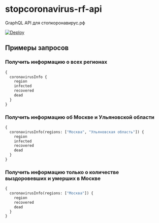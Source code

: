 # stopcoronavirus-rf-api
GraphQL API для стопкоронавирус.рф

[![Deploy](https://www.herokucdn.com/deploy/button.svg)](https://heroku.com/deploy)

## Примеры запросов
### Получить информацию о всех регионах
```graphql
{
  coronavirusInfo {
    region
    infected
    recovered
    dead
  }
}
```

### Получить информацию об Москве и Ульяновской области
```graphql
{
  coronavirusInfo(regions: ["Москва", "Ульяновская область"]) {
    region
    infected
    recovered
    dead
  }
}
```

### Получить информацию только о количестве выздоровевших и умерших в Москве
```graphql
{
  coronavirusInfo(regions: ["Москва"]) {
    region
    recovered
    dead
  }
}
